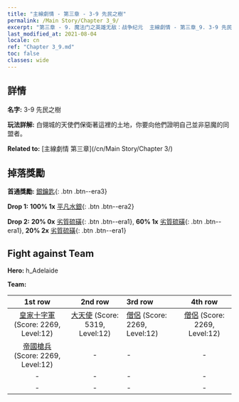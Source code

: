 ```yaml
---
title: "主線劇情 - 第三章 - 3-9 先民之樹"
permalink: /Main Story/Chapter 3_9/
excerpt: "第三章 - 9. 魔法门之英雄无敌：战争纪元  主線劇情 - 第三章_9. 3-9 先民之樹"
last_modified_at: 2021-08-04
locale: cn
ref: "Chapter 3_9.md"
toc: false
classes: wide
---
```


## 詳情

 **名字:** 3-9 先民之樹

 **玩法詳解:** 白翎城的天使們保衛著這裡的土地，你要向他們證明自己並非惡魔的同盟者。

 **Related to:** [主線劇情 第三章](/cn/Main Story/Chapter 3/)

## 掉落獎勵

 **首通獎勵:** [銀鑰匙](/cn/Items/con_693/){: .btn .btn--era3}

 **Drop 1:** **100% 1x** [平凡水銀](/cn/Items/mat_8/){: .btn .btn--era2}

 **Drop 2:** **20% 0x** [劣質硫磺](/cn/Items/mat_3/){: .btn .btn--era1}, **60% 1x** [劣質硫磺](/cn/Items/mat_3/){: .btn .btn--era1}, **20% 2x** [劣質硫磺](/cn/Items/mat_3/){: .btn .btn--era1}


## Fight against Team
 **Hero:** h_Adelaide

 **Team:**


  | 1st row | 2nd row | 3rd row | 4th row |
  |:----:|:----:|:----|:----:|
  | [皇家十字軍](/cn/units/Swordsman/) (Score: 2269, Level:12)  | [大天使](/cn/units/Angel/) (Score: 5319, Level:12)  | [僧侶](/cn/units/Monk/) (Score: 2269, Level:12)  | [僧侶](/cn/units/Monk/) (Score: 2269, Level:12)  |
  | [帝國槍兵](/cn/units/Pikeman/) (Score: 2269, Level:12)  | - | - | - |
  | - | - | - | - |
  | - | - | - | - |



